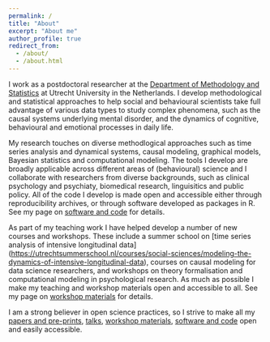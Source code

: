 ```yaml
---
permalink: /
title: "About"
excerpt: "About me"
author_profile: true
redirect_from: 
  - /about/
  - /about.html
---
```



I work as a postdoctoral researcher at the [Department of Methodology and Statistics](https://www.uu.nl/en/organisation/methodology-and-statistics) at Utrecht University in the Netherlands. I develop methodological and statistical approaches to help social and behavioural scientists take full advantage of various data types to study complex phenomena, such as the causal systems underlying mental disorder, and the dynamics of cognitive, behavioural and emotional processes in daily life.  

My research touches on diverse methodlogical approaches such as time series analysis and dynamical systems, causal modeling, graphical models, Bayesian statistics and computational modeling. The tools I develop are broadly applicable across different areas of (behavioural) science and I collaborate with researchers from diverse backgrounds, such as clinical psychology and psychiaty, biomedical research, linguisitics and public policy. All of the code I develop is made open and accessible either through reproducibility archives, or through software developed as packages in R. See my page on [software and code](https://oisinryan.org/code) for details.

As part of my teaching work I have helped develop a number of new courses and workshops. These include a summer school on [time series analysis of intensive longitudinal data] (https://utrechtsummerschool.nl/courses/social-sciences/modeling-the-dynamics-of-intensive-longitudinal-data), courses on causal modeling for data science researchers, and workshops on theory formalisation and computational modeling in psychological research. As much as possible I make my teaching and workshop materials open and accessible to all. See my page on [workshop materials](https://oisinryan.org/workshops) for details.

I am a strong believer in open science practices, so I strive to make all my [papers and pre-prints](https://oisinryan.org/pulications), [talks](https://oisinryan.org/talks), [workshop materials](https://oisinryan.org/workshops), [software and code](https://oisinryan.org/code) open and easily accessible.
